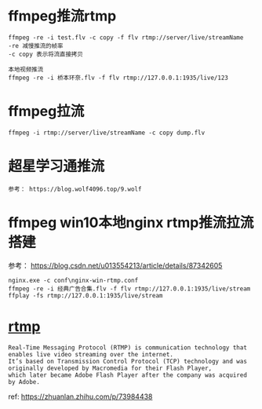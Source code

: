 # ffmpeg推流rtmp
```
ffmpeg -re -i test.flv -c copy -f flv rtmp://server/live/streamName
-re 减慢推流的帧率
-c copy 表示将流直接拷贝

本地视频推流
ffmpeg -re -i 桥本环奈.flv -f flv rtmp://127.0.0.1:1935/live/123

```
# ffmpeg拉流
```
ffmpeg -i rtmp://server/live/streamName -c copy dump.flv
```


# 超星学习通推流
```
参考： https://blog.wolf4096.top/9.wolf
```

# ffmpeg win10本地nginx rtmp推流拉流搭建
参考： https://blog.csdn.net/u013554213/article/details/87342605
```
nginx.exe -c conf\nginx-win-rtmp.conf
ffmpeg -re -i 经典广告合集.flv -f flv rtmp://127.0.0.1:1935/live/stream
ffplay -fs rtmp://127.0.0.1:1935/live/stream
```

# [rtmp](https://en.wikipedia.org/wiki/Real-Time_Messaging_Protocol)
```
Real-Time Messaging Protocol (RTMP) is communication technology that enables live video streaming over the internet. 
It’s based on Transmission Control Protocol (TCP) technology and was originally developed by Macromedia for their Flash Player, 
which later became Adobe Flash Player after the company was acquired by Adobe.
```
ref: https://zhuanlan.zhihu.com/p/73984438
